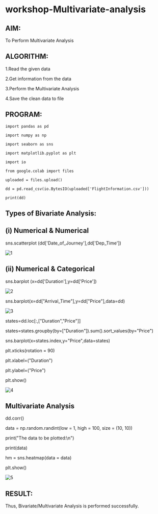 # workshop-Multivariate-analysis


## AIM: 

To Perform Multivariate Analysis

## ALGORITHM:

1.Read the given data

2.Get information from the data

3.Perform the Multivariate Analysis

4.Save the clean data to file

## PROGRAM:

~~~
import pandas as pd

import numpy as np

import seaborn as sns

import matplotlib.pyplot as plt

import io

from google.colab import files

uploaded = files.upload()

dd = pd.read_csv(io.BytesIO(uploaded['FlightInformation.csv']))

print(dd)
~~~

## Types of Bivariate Analysis:

## (i) Numerical & Numerical
sns.scatterplot (dd['Date_of_Journey'],dd['Dep_Time'])

![1](https://user-images.githubusercontent.com/53014593/195491340-68a3bc53-3938-457c-bae4-2138d5c5ff99.png)

## (ii) Numerical & Categorical
sns.barplot (x=dd['Duration'],y=dd['Price'])

![2](https://user-images.githubusercontent.com/53014593/195491432-7694c436-7caa-4e9d-9ddc-3b2a55e19f1b.png)

sns.barplot(x=dd["Arrival_Time"],y=dd["Price"],data=dd)

![3](https://user-images.githubusercontent.com/53014593/195491501-48e2b95b-a751-495e-bf50-4f3b33335862.png)

states=dd.loc[:,["Duration","Price"]]

states=states.groupby(by=["Duration"]).sum().sort_values(by="Price")

sns.barplot(x=states.index,y="Price",data=states)

plt.xticks(rotation = 90)

plt.xlabel=("Duration")

plt.ylabel=("Price")

plt.show()

![4](https://user-images.githubusercontent.com/53014593/195491650-bd1ce9da-0399-469f-ad84-4f02854f6f6b.png)

## Multivariate Analysis

dd.corr()

data = np.random.randint(low = 1, high = 100, size = (10, 10))

print("The data to be plotted:\n")

print(data)

hm = sns.heatmap(data = data)

plt.show()

![5](https://user-images.githubusercontent.com/53014593/195491749-357f3918-d627-4566-85ab-44b21a758900.png)


## RESULT:
Thus, Bivariate/Multivariate Analysis is performed  successfully.








